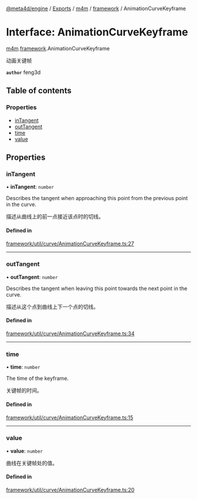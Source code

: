 [@meta4d/engine](../README.md) / [Exports](../modules.md) / [m4m](../modules/m4m.md) / [framework](../modules/m4m.framework.md) / AnimationCurveKeyframe

# Interface: AnimationCurveKeyframe

[m4m](../modules/m4m.md).[framework](../modules/m4m.framework.md).AnimationCurveKeyframe

动画关键帧

**`author`** feng3d

## Table of contents

### Properties

- [inTangent](m4m.framework.AnimationCurveKeyframe.md#intangent)
- [outTangent](m4m.framework.AnimationCurveKeyframe.md#outtangent)
- [time](m4m.framework.AnimationCurveKeyframe.md#time)
- [value](m4m.framework.AnimationCurveKeyframe.md#value)

## Properties

### inTangent

• **inTangent**: `number`

Describes the tangent when approaching this point from the previous point in the curve.

描述从曲线上的前一点接近该点时的切线。

#### Defined in

[framework/util/curve/AnimationCurveKeyframe.ts:27](https://github.com/meta4d-me/meta4d-engine/blob/cf6bfe6/src/framework/util/curve/AnimationCurveKeyframe.ts#L27)

___

### outTangent

• **outTangent**: `number`

Describes the tangent when leaving this point towards the next point in the curve.

描述从这个点到曲线上下一个点的切线。

#### Defined in

[framework/util/curve/AnimationCurveKeyframe.ts:34](https://github.com/meta4d-me/meta4d-engine/blob/cf6bfe6/src/framework/util/curve/AnimationCurveKeyframe.ts#L34)

___

### time

• **time**: `number`

The time of the keyframe.

关键帧的时间。

#### Defined in

[framework/util/curve/AnimationCurveKeyframe.ts:15](https://github.com/meta4d-me/meta4d-engine/blob/cf6bfe6/src/framework/util/curve/AnimationCurveKeyframe.ts#L15)

___

### value

• **value**: `number`

曲线在关键帧处的值。

#### Defined in

[framework/util/curve/AnimationCurveKeyframe.ts:20](https://github.com/meta4d-me/meta4d-engine/blob/cf6bfe6/src/framework/util/curve/AnimationCurveKeyframe.ts#L20)
